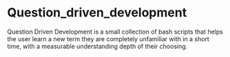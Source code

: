 # Question_driven_development
Question Driven Development is a small collection of bash scripts that helps the user learn a new term they are completely unfamiliar with in a short time, with a measurable understanding depth of their choosing.
